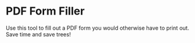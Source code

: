 # PDF Form Filler
 Use this tool to fill out a PDF form you would otherwise have to print out. Save time and save trees!
